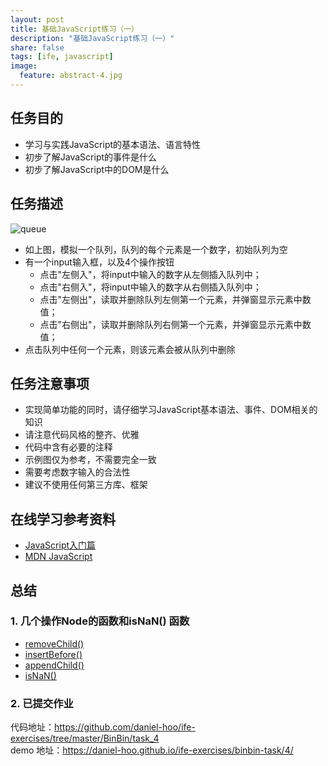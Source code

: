 ```yaml
---
layout: post
title: 基础JavaScript练习（一）
description: "基础JavaScript练习（一）"
share: false
tags: [ife, javascript]
image:
  feature: abstract-4.jpg
---
```

## 任务目的

- 学习与实践JavaScript的基本语法、语言特性
- 初步了解JavaScript的事件是什么
- 初步了解JavaScript中的DOM是什么

## 任务描述

![queue](http://i345.photobucket.com/albums/p392/daniel-hoo/task_2_18_1_zpspfslvnfq.jpg)

- 如上图，模拟一个队列，队列的每个元素是一个数字，初始队列为空
- 有一个input输入框，以及4个操作按钮
	- 点击"左侧入"，将input中输入的数字从左侧插入队列中；
	- 点击"右侧入"，将input中输入的数字从右侧插入队列中；
	- 点击"左侧出"，读取并删除队列左侧第一个元素，并弹窗显示元素中数值；
	- 点击"右侧出"，读取并删除队列右侧第一个元素，并弹窗显示元素中数值；
- 点击队列中任何一个元素，则该元素会被从队列中删除



## 任务注意事项

- 实现简单功能的同时，请仔细学习JavaScript基本语法、事件、DOM相关的知识
- 请注意代码风格的整齐、优雅
- 代码中含有必要的注释
- 示例图仅为参考，不需要完全一致
- 需要考虑数字输入的合法性
- 建议不使用任何第三方库、框架

## 在线学习参考资料

- <a href="http://www.imooc.com/view/36" target="_blank">JavaScript入门篇</a>
- <a href="https://developer.mozilla.org/zh-CN/docs/Web/JavaScript" target="_blank">MDN JavaScript</a>

## 总结

### 1. 几个操作Node的函数和isNaN() 函数

- [removeChild()](https://developer.mozilla.org/zh-CN/docs/Web/API/Node/removeChild)
- [insertBefore()](https://developer.mozilla.org/zh-CN/docs/Web/API/Node/insertBefore)
- [appendChild()](https://developer.mozilla.org/zh-CN/docs/Web/API/Node/appendChild)
- [isNaN()](https://developer.mozilla.org/zh-CN/docs/Web/JavaScript/Reference/Global_Objects/isNaN)

### 2. 已提交作业

代码地址：<a href="https://github.com/daniel-hoo/ife-exercises/tree/master/BinBin/task_4" target="_blank">https://github.com/daniel-hoo/ife-exercises/tree/master/BinBin/task_4</a>  
demo 地址：<a href="https://daniel-hoo.github.io/ife-exercises/binbin-task/4/" target="_blank">https://daniel-hoo.github.io/ife-exercises/binbin-task/4/</a>